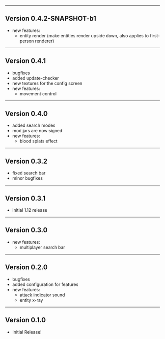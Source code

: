 ------------------------------------------------------
Version 0.4.2-SNAPSHOT-b1
------------------------------------------------------
- new features:
    - entity render (make entities render upside down, also applies to first-person renderer)

------------------------------------------------------
Version 0.4.1
------------------------------------------------------
- bugfixes
- added update-checker
- new textures for the config screen
- new features:
	- movement control

------------------------------------------------------
Version 0.4.0
------------------------------------------------------
- added search modes
- mod jars are now signed
- new features:
	- blood splats effect


------------------------------------------------------
Version 0.3.2
------------------------------------------------------
- fixed search bar
- minor bugfixes

------------------------------------------------------
Version 0.3.1
------------------------------------------------------
- initial 1.12 release

------------------------------------------------------
Version 0.3.0
------------------------------------------------------
- new features:
	- multiplayer search bar

------------------------------------------------------
Version 0.2.0
------------------------------------------------------
- bugfixes
- added configuration for features
- new features:
	- attack indicator sound
	- entity x-ray

------------------------------------------------------
Version 0.1.0
------------------------------------------------------
- Initial Release!
